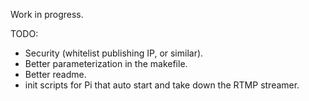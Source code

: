 Work in progress.

TODO:

- Security (whitelist publishing IP, or similar).
- Better parameterization in the makefile.
- Better readme.
- init scripts for Pi that auto start and take down the RTMP streamer.


